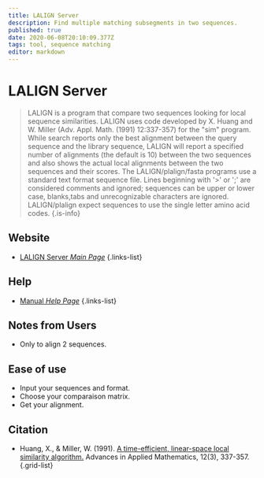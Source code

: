```yaml
---
title: LALIGN Server
description: Find multiple matching subsegments in two sequences.
published: true
date: 2020-06-08T20:10:09.377Z
tags: tool, sequence matching
editor: markdown
---
```


# LALIGN Server

> LALIGN is a program that compare two sequences looking for local sequence similarities. LALIGN uses code developed by X. Huang and W. Miller (Adv. Appl. Math. (1991) 12:337-357) for the "sim" program. While search reports only the best alignment between the query sequence and the library sequence, LALIGN will report a specified number of alignments (the default is 10) between the two sequences and also shows the actual local alignments between the two sequences and their scores.
&NewLine;
The LALIGN/plalign/fasta programs use a standard text format sequence file. Lines beginning with '>' or ';' are considered comments and ignored; sequences can be upper or lower case, blanks,tabs and unrecognizable characters are ignored. LALIGN/plalign expect sequences to use the single letter amino acid codes.
{.is-info}



## Website

- [LALIGN Server *Main Page*](https://embnet.vital-it.ch/software/LALIGN_form.html)
{.links-list}


## Help
- [Manual *Help Page*](https://embnet.vital-it.ch/software/LALIGN.man.html)
{.links-list}

## Notes from Users
- Only to align 2 sequences.

## Ease of use
- Input your sequences and format.
- Choose your comparaison matrix.
- Get your alignment.

## Citation

- Huang, X., & Miller, W. (1991). [A time-efficient, linear-space local similarity algorithm.](https://publisher-connector.core.ac.uk/resourcesync/data/elsevier/pdf/117/aHR0cDovL2FwaS5lbHNldmllci5jb20vY29udGVudC9hcnRpY2xlL3BpaS8wMTk2ODg1ODkxOTAwMTdk.pdf) Advances in Applied Mathematics, 12(3), 337-357.
{.grid-list}
